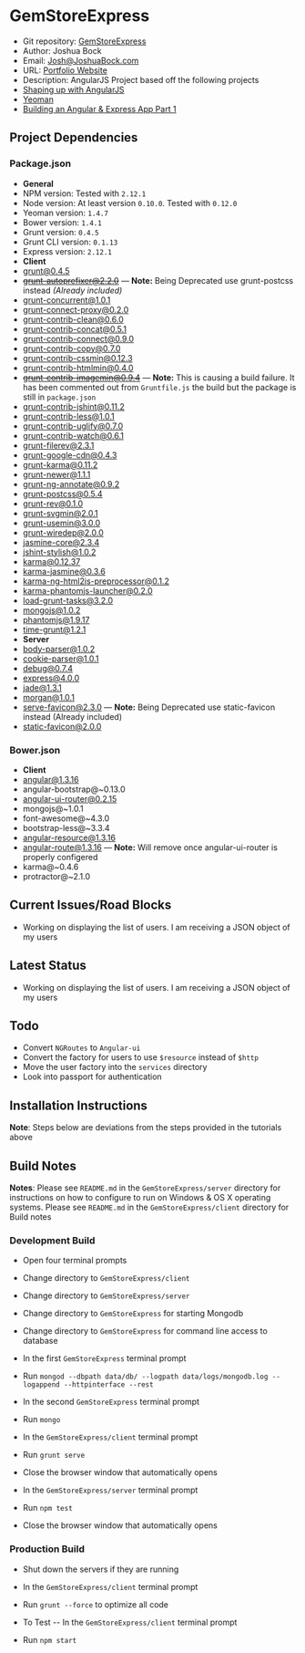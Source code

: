 
# GemStoreExpress
* Git repository: [GemStoreExpress](https://github.com/herrjosua/GemStoreExpress.git)
* Author: Joshua Bock
* Email: Josh@JoshuaBock.com
* URL: [Portfolio Website](joshuabock.com)
* Description:  AngularJS Project based off the following projects
* [Shaping up with AngularJS](https://www.codeschool.com/courses/shaping-up-with-angular-js/ "Shaping up with AngularJS")
* [Yeoman](http://yeoman.io/codelab.html/ "Yeoman Tutorial")
* [Building an Angular & Express App Part 1](http://start.jcolemorrison.com/building-an-angular-and-express-app-part-1/ "Building an Eangular & Express App - Part 1")

## Project Dependencies

### Package.json

- **General**
- NPM version: Tested with `2.12.1` 
- Node version:  At least version `0.10.0`. Tested with `0.12.0`
- Yeoman version: `1.4.7`
- Bower version: `1.4.1`
- Grunt version: `0.4.5`
- Grunt CLI version: `0.1.13`
- Express version: `2.12.1`
- **Client**
- grunt@0.4.5
- ~~grunt-autoprefixer@2.2.0~~ &mdash; **Note:**  Being Deprecated use grunt-postcss instead *(Already included)*
- grunt-concurrent@1.0.1
- grunt-connect-proxy@0.2.0
- grunt-contrib-clean@0.6.0
- grunt-contrib-concat@0.5.1
- grunt-contrib-connect@0.9.0
- grunt-contrib-copy@0.7.0
- grunt-contrib-cssmin@0.12.3
- grunt-contrib-htmlmin@0.4.0
- ~~grunt-contrib-imagemin@0.9.4~~ &mdash; **Note:** This is causing a build failure. It has been commented out from `Gruntfile.js` the build but the package is still in `package.json`
- grunt-contrib-jshint@0.11.2
- grunt-contrib-less@1.0.1
- grunt-contrib-uglify@0.7.0
- grunt-contrib-watch@0.6.1
- grunt-filerev@2.3.1
- grunt-google-cdn@0.4.3
- grunt-karma@0.11.2
- grunt-newer@1.1.1
- grunt-ng-annotate@0.9.2
- grunt-postcss@0.5.4
- grunt-rev@0.1.0
- grunt-svgmin@2.0.1
- grunt-usemin@3.0.0
- grunt-wiredep@2.0.0
- jasmine-core@2.3.4
- jshint-stylish@1.0.2
- karma@0.12.37
- karma-jasmine@0.3.6
- karma-ng-html2js-preprocessor@0.1.2
- karma-phantomjs-launcher@0.2.0
- load-grunt-tasks@3.2.0
- mongojs@1.0.2
- phantomjs@1.9.17
- time-grunt@1.2.1
- **Server**
- body-parser@1.0.2
- cookie-parser@1.0.1
- debug@0.7.4 
- express@4.0.0 
- jade@1.3.1 
- morgan@1.0.1 
- serve-favicon@2.3.0 &mdash; **Note:** Being Deprecated use static-favicon instead (Already included)
- static-favicon@2.0.0

### Bower.json

- **Client**
- angular@1.3.16
- angular-bootstrap@~0.13.0
- angular-ui-router@0.2.15
- mongojs@~1.0.1
- font-awesome@~4.3.0
- bootstrap-less@~3.3.4
- angular-resource@1.3.16
- angular-route@1.3.16 &mdash; **Note:** Will remove once angular-ui-router is properly configered
- karma@~0.4.6
- protractor@~2.1.0

## Current Issues/Road Blocks

* Working on displaying the list of users. I am receiving a JSON object of my users

## Latest Status

* Working on displaying the list of users. I am receiving a JSON object of my users

## Todo

* Convert `NGRoutes` to `Angular-ui`
* Convert the factory for users to use `$resource` instead of `$http`
* Move the user factory into the `services` directory
* Look into passport for authentication

## Installation Instructions

**Note**:  Steps below are deviations from the steps provided in the tutorials above


## Build Notes

**Notes**: Please see `README.md` in the `GemStoreExpress/server` directory for instructions on how to configure to run on Windows & OS X operating systems. Please see `README.md`  in the `GemStoreExpress/client` directory for Build notes

### Development Build

* Open four terminal prompts

* Change directory to `GemStoreExpress/client`

* Change directory to `GemStoreExpress/server`

* Change directory to `GemStoreExpress` for starting Mongodb

* Change directory to `GemStoreExpress` for command line access to database

* In the first `GemStoreExpress` terminal prompt

* Run `mongod --dbpath data/db/ --logpath data/logs/mongodb.log --logappend --httpinterface --rest`

* In the second `GemStoreExpress` terminal prompt

* Run `mongo`

* In the  `GemStoreExpress/client` terminal prompt

* Run `grunt serve`

* Close the browser window that automatically opens

* In the  `GemStoreExpress/server` terminal prompt

* Run `npm test`

* Close the browser window that automatically opens


### Production Build

* Shut down the servers if they are running

* In the  `GemStoreExpress/client` terminal prompt

* Run `grunt --force` to optimize all code

* To Test -- In the  `GemStoreExpress/client` terminal prompt

* Run `npm start`
